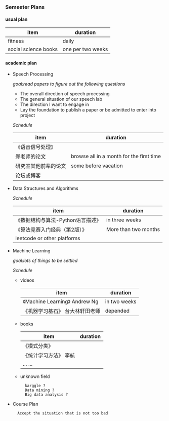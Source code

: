### Semester Plans

#### usual plan

item|duration
---|---
fitness|daily
social science books|one per two weeks

#### academic plan

- Speech Processing

    _goal:read papers to figure out the following questions_

    - The overall direction of speech processing
    - The general situation of our speech lab
    - The direction I want to engage in
    - Lay the foundation to publish a paper or  be admitted to enter into project

    _Schedule_

    item|duration
    ---|---
    《语音信号处理》|
    郑老师的论文|browse all in a month for the first time
    研究室其他前辈的论文|some before vacation
    论坛或博客|

- Data Structures and Algorithms

    _Schedule_

    item|duration
    ---|---
    《数据结构与算法-Python语言描述》|in three weeks
    《算法竞赛入门经典（第2版）》|More than two months
    leetcode or other platforms|

- Machine Learning

    _goal:lots of things to be settled_

    _Schedule_

    * videos

        item|duration
        ---|---
        《Machine Learning》  Andrew Ng|in two weeks
        《机器学习基石》 台大林轩田老师|depended

    * books

        item|duration
        ---|---
        《模式分类》|
        《统计学习方法》 李航|
        ... ...|

    * unknown field

            karggle ?
            Data mining ?
            Big data analysis ?

- Course Plan

        Accept the situation that is not too bad
